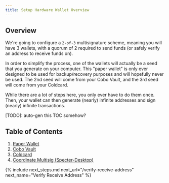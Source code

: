 ```yaml
---
title: Setup Hardware Wallet Overview
---
```


## Overview
We're going to configure a `2-of-3` multisignature scheme, meaning you will have 3 wallets, with a quorum of 2 required to send funds
(or safely verify an address to receive funds on).

In order to simplify the process, one of the wallets will actually be a seed that you generate on your computer.
This "paper wallet" is only ever designed to be used for backup/recovery purposes and will hopefully never be used.
The 2nd seed will come from your Cobo Vault, and the 3rd seed will come from your Coldcard.

While there are a lot of steps here, you only ever have to do them once.
Then, your wallet can then generate (nearly) infinite addresses and sign (nearly) infinite transactions.

[TODO]: auto-gen this TOC somehow?
## Table of Contents
1. [Paper Wallet](paper)
1. [Cobo Vault](cobo)
1. [Coldcard](coldcard)
1. [Coordinate Multisig (Specter-Desktop)](coordinate-multisig)


{% include next_steps.md next_url="/verify-receive-address" next_name="Verify Receive Address" %}
